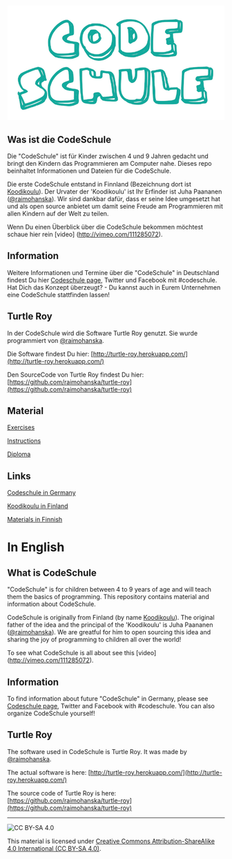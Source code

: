 ![codeSchule](logos/logo_small.jpg)
## Was ist die CodeSchule

Die "CodeSchule" ist für Kinder zwischen 4 und 9 Jahren gedacht und bringt den Kindern das Programmieren am Computer nahe. Dieses repo beinhaltet Informationen und Dateien für die CodeSchule.

Die erste CodeSchule entstand in Finnland (Bezeichnung dort ist [Koodikoulu](http://koodikoulu.fi/)). Der Urvater der 'Koodikoulu' ist Ihr Erfinder ist Juha Paananen ([@raimohanska](https://github.com/raimohanska)). Wir sind dankbar dafür, dass er seine Idee umgesetzt hat und als open source anbietet um damit seine Freude am Programmieren mit allen Kindern auf der Welt zu teilen.

Wenn Du einen Überblick über die CodeSchule bekommen möchtest schaue hier rein [video] (http://vimeo.com/111285072).

## Information
Weitere Informationen und Termine über die "CodeSchule" in Deutschland findest Du hier [Codeschule page](http://codeschule.org/de/), Twitter und Facebook mit #codeschule. Hat Dich das Konzept überzeugt? - Du kannst auch in Eurem Unternehmen eine CodeSchule stattfinden lassen! 

## Turtle Roy

In der CodeSchule wird die Software Turtle Roy genutzt. Sie wurde programmiert von [@raimohanska](https://github.com/raimohanska).

Die Software findest Du hier: [http://turtle-roy.herokuapp.com/](http://turtle-roy.herokuapp.com/)

Den SourceCode von Turtle Roy findest Du hier: [https://github.com/raimohanska/turtle-roy](https://github.com/raimohanska/turtle-roy)

## Material

[Exercises](de.md)

[Instructions](for_parents.md)

[Diploma](urkunde_codeschule.pdf)


## Links

[Codeschule in Germany](http://codeschule.org/de/)

[Koodikoulu in Finland](http://koodikoulu.fi/)

[Materials in Finnish](https://github.com/koodikoulu/koodikoulu)

# In English

## What is CodeSchule

"CodeSchule" is for children between 4 to 9 years of age and will teach them the basics of programming. This repository contains material and information about CodeSchule.

CodeSchule is originally from Finland (by name [Koodikoulu](http://koodikoulu.fi/)). The original father of the idea and the principal of the 'Koodikoulu' is Juha Paananen ([@raimohanska](https://github.com/raimohanska)). We are greatful for him to open sourcing this idea and sharing the joy of programming to children all over the world!

To see what CodeSchule is all about see this [video] (http://vimeo.com/111285072).

## Information
To find information about future "CodeSchule" in Germany, please see [Codeschule page](http://codeschule.org/de/), Twitter and Facebook with #codeschule. You can also organize CodeSchule yourself! 

## Turtle Roy

The software used in CodeSchule is Turtle Roy. It was made by [@raimohanska](https://github.com/raimohanska).

The actual software is here: [http://turtle-roy.herokuapp.com/](http://turtle-roy.herokuapp.com/)

The source code of Turtle Roy is here: [https://github.com/raimohanska/turtle-roy](https://github.com/raimohanska/turtle-roy)

- - -
![CC BY-SA 4.0](http://i.creativecommons.org/l/by-sa/4.0/88x31.png)

This material is licensed under [Creative Commons Attribution-ShareAlike 4.0 International (CC BY-SA 4.0)](http://creativecommons.org/licenses/by-sa/4.0/deed.en).






